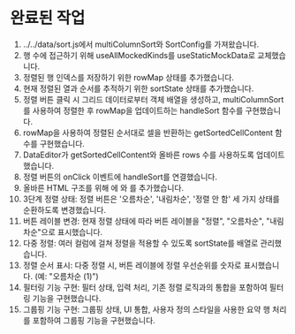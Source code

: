 # 완료된 작업
  1. ../../data/sort.js에서 multiColumnSort와 SortConfig를 가져왔습니다.
   2. 행 수에 접근하기 위해 useAllMockedKinds를 useStaticMockData로 교체했습니다.
   3. 정렬된 행 인덱스를 저장하기 위한 rowMap 상태를 추가했습니다.
   4. 현재 정렬된 열과 순서를 추적하기 위한 sortState 상태를 추가했습니다.
   5. 정렬 버튼 클릭 시 그리드 데이터로부터 객체 배열을 생성하고, multiColumnSort를 사용하여 정렬한 후 rowMap을 업데이트하는 handleSort 함수를 구현했습니다.     
   6. rowMap을 사용하여 정렬된 순서대로 셀을 반환하는 getSortedCellContent 함수를 구현했습니다.
   7. DataEditor가 getSortedCellContent와 올바른 rows 수를 사용하도록 업데이트했습니다.
   8. 정렬 버튼의 onClick 이벤트에 handleSort를 연결했습니다.
   9. 올바른 HTML 구조를 위해 <table>에 <thead>와 <tbody>를 추가했습니다.
  10. 3단계 정렬 상태: 정렬 버튼은 '오름차순', '내림차순', '정렬 안 함' 세 가지 상태를 순환하도록 변경했습니다.
  11. 버튼 레이블 변경: 현재 정렬 상태에 따라 버튼 레이블을 "정렬", "오름차순", "내림차순"으로 표시했습니다.
  12. 다중 정렬: 여러 컬럼에 걸쳐 정렬을 적용할 수 있도록 sortState를 배열로 관리했습니다.
  13. 정렬 순서 표시: 다중 정렬 시, 버튼 레이블에 정렬 우선순위를 숫자로 표시했습니다. (예: "오름차순 (1)")
  14. 필터링 기능 구현: 필터 상태, 입력 처리, 기존 정렬 로직과의 통합을 포함하여 필터링 기능을 구현했습니다.
  15. 그룹핑 기능 구현: 그룹핑 상태, UI 통합, 사용자 정의 스타일을 사용한 요약 행 처리를 포함하여 그룹핑 기능을 구현했습니다.